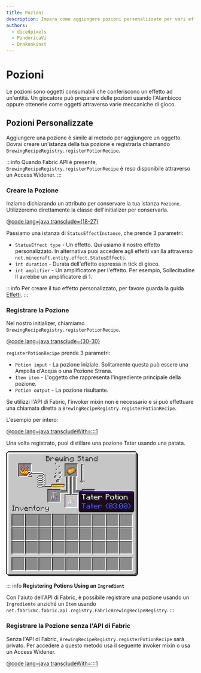 ```yaml
---
title: Pozioni
description: Impara come aggiungere pozioni personalizzate per vari effetti di stato.
authors:
  - dicedpixels
  - PandoricaVi
  - Drakonkinst
---
```


# Pozioni

Le pozioni sono oggetti consumabili che conferiscono un effetto ad un'entità. Un giocatore può preparare delle pozioni usando l'Alambicco oppure ottenerle come oggetti attraverso varie meccaniche di gioco.

## Pozioni Personalizzate

Aggiungere una pozione è simile al metodo per aggiungere un oggetto. Dovrai creare un'istanza della tua pozione e registrarla chiamando `BrewingRecipeRegistry.registerPotionRecipe`.

:::info
Quando Fabric API è presente, `BrewingRecipeRegistry.registerPotionRecipe` è reso disponibile attraverso un Access Widener.
:::

### Creare la Pozione

Inziamo dichiarando un attributo per conservare la tua istanza `Pozione`. Utilizzeremo direttamente la classe dell'initializer per conservarla.

@[code lang=java transclude={18-27}](@/reference/latest/src/main/java/com/example/docs/potion/FabricDocsReferencePotions.java)

Passiamo una istanza di `StatusEffectInstance`, che prende 3 parametri:

- `StatusEffect type` - Un effetto. Qui usiamo il nostro effetto personalizzato. In alternativa puoi accedere agli effetti vanilla attraverso `net.minecraft.entity.effect.StatusEffects`.
- `int duration` - Durata dell'effetto espressa in tick di gioco.
- `int amplifier` - Un amplificatore per l'effetto. Per esempio, Sollecitudine II avrebbe un amplificatore di 1.

:::info
Per creare il tuo effetto personalizzato, per favore guarda la guida [Effetti](../entities/effects.md).
:::

### Registrare la Pozione

Nel nostro initializer, chiamiamo `BrewingRecipeRegistry.registerPotionRecipe`.

@[code lang=java transclude={30-30}](@/reference/latest/src/main/java/com/example/docs/potion/FabricDocsReferencePotions.java)

`registerPotionRecipe` prende 3 parametri:

- `Potion input` - La pozione iniziale. Solitamente questa può essere una Ampolla d'Acqua o una Pozione Strana.
- `Item item` - L'oggetto che rappresenta l'ingrediente principale della pozione.
- `Potion output` - La pozione risultante.

Se utilizzi l'API di Fabric, l'invoker mixin non è necessario e si può effettuare una chiamata diretta a `BrewingRecipeRegistry.registerPotionRecipe`.

L'esempio per intero:

@[code lang=java transcludeWith=:::1](@/reference/latest/src/main/java/com/example/docs/potion/FabricDocsReferencePotions.java)

Una volta registrato, puoi distillare una pozione Tater usando una patata.

![Effetto nell'inventario del giocatore](/assets/develop/tater-potion.png)

::: info
**Registering Potions Using an `Ingredient`**

Con l'aiuto dell'API di Fabric, è possibile registrare una pozione usando un `Ingrediente` anziché un `Item` usando `
net.fabricmc.fabric.api.registry.FabricBrewingRecipeRegistry`.
:::

### Registrare la Pozione senza l'API di Fabric

Senza l'API di Fabric, `BrewingRecipeRegistry.registerPotionRecipe` sarà privato. Per accedere a questo metodo usa il seguente invoker mixin o usa un Access Widener.

@[code lang=java transcludeWith=:::1](@/reference/latest/src/main/java/com/example/docs/mixin/potion/BrewingRecipeRegistryInvoker.java)
